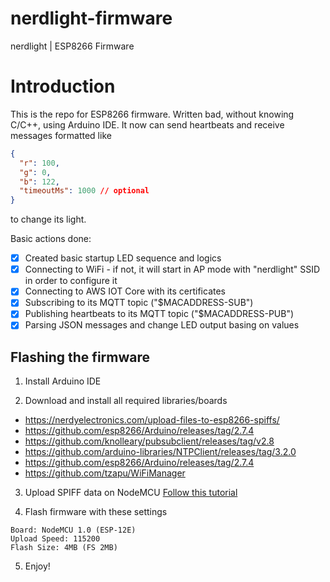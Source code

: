 # nerdlight-firmware

nerdlight | ESP8266 Firmware

# Introduction

This is the repo for ESP8266 firmware.
Written bad, without knowing C/C++, using Arduino IDE.
It now can send heartbeats and receive messages formatted like

```json
{
  "r": 100,
  "g": 0,
  "b": 122,
  "timeoutMs": 1000 // optional
}
```

to change its light.

Basic actions done:
- [x] Created basic startup LED sequence and logics
- [x] Connecting to WiFi - if not, it will start in AP mode with "nerdlight" SSID in order to configure it
- [x] Connecting to AWS IOT Core with its certificates
- [x] Subscribing to its MQTT topic ("$MACADDRESS-SUB")
- [x] Publishing heartbeats to its MQTT topic ("$MACADDRESS-PUB")
- [x] Parsing JSON messages and change LED output basing on values

## Flashing the firmware
1) Install Arduino IDE

2) Download and install all required libraries/boards
- https://nerdyelectronics.com/upload-files-to-esp8266-spiffs/
- https://github.com/esp8266/Arduino/releases/tag/2.7.4
- https://github.com/knolleary/pubsubclient/releases/tag/v2.8
- https://github.com/arduino-libraries/NTPClient/releases/tag/3.2.0
- https://github.com/esp8266/Arduino/releases/tag/2.7.4
- https://github.com/tzapu/WiFiManager

3) Upload SPIFF data on NodeMCU
[Follow this tutorial](https://nerdyelectronics.com/upload-files-to-esp8266-spiffs/)

4) Flash firmware with these settings
```
Board: NodeMCU 1.0 (ESP-12E)
Upload Speed: 115200
Flash Size: 4MB (FS 2MB)
```

5) Enjoy!